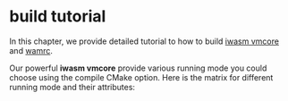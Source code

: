 # build tutorial

In this chapter, we provide detailed tutorial to how to build [iwasm vmcore](../../../doc/build_wamr.md) and [wamrc](../build_tutorial/build_wamrc.md). 

Our powerful **iwasm vmcore** provide various running mode you could choose using the compile CMake option. Here is the matrix for different running mode and their attributes:

